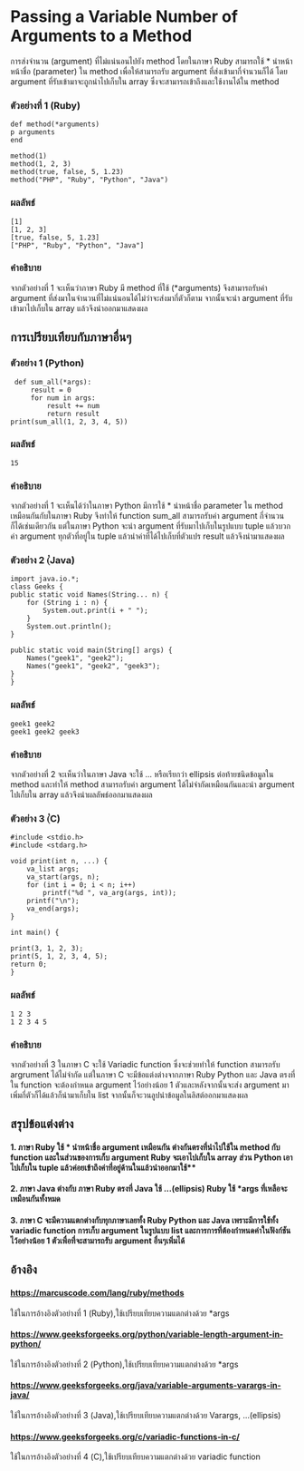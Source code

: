 # Passing a Variable Number of Arguments to a Method
การส่งจำนวน (argument) ที่ไม่แน่นอนไปยัง method โดยในภาษา Ruby สามารถใช้ * นำหน้าหน้าชื่อ (parameter) ใน method เพื่อให้สามารถรับ argument ที่ส่งเข้ามากี่จำนวนก็ได้ โดย argument ที่รับเข้ามาจะถูกนำไปเก็บใน array ซึ่งจะสามารถเข้าถึงและใช้งานได้ใน method
### ตัวอย่างที่ 1 (Ruby)

    def method(*arguments)
    p arguments
    end
    
    method(1)
    method(1, 2, 3)
    method(true, false, 5, 1.23)
    method("PHP", "Ruby", "Python", "Java")
    
### ผลลัพธ์

    [1]
    [1, 2, 3]
    [true, false, 5, 1.23]
    ["PHP", "Ruby", "Python", "Java"]

### คำอธิบาย
จากตัวอย่างที่ 1 จะเห็นว่าภาษา Ruby มี method ที่ใช้ (*arguments) จึงสามารถรับค่า argument ที่ส่งมาในจำนวนที่ไม่แน่นอนได้ไม่ว่าจะส่งมากี่ตัวก็ตาม จากนั้นจะนำ argument ที่รับเข้ามาไปเก็บใน array แล้วจึงนำออกมาแสดงผล

## การเปรียบเทียบกับภาษาอื่นๆ
### ตัวอย่าง 1 (Python)

     def sum_all(*args):
         result = 0
         for num in args:
             result += num
             return result
    print(sum_all(1, 2, 3, 4, 5))

### ผลลัพธ์

    15

### คำอธิบาย
จากตัวอย่างที่ 1 จะเห็นได้ว่าในภาษา Python มีการใช้ * นำหน้าชื่อ parameter ใน method เหมือนกันกับในภาษา Ruby จึงทำให้ function sum_all สามารถรับค่า argument กี่จำนวนก็ได้เช่นเดียวกัน แต่ในภาษา Python จะนำ argument ที่รับมาไปเก็บในรูปแบบ tuple แล้วบวกค่า argument ทุกตัวที่อยู่ใน tuple แล้วนำค่าที่ได้ไปเก็บที่ตัวแปร result แล้วจึงนำมาแสดงผล

### ตัวอย่าง 2 (๋Java)

    import java.io.*;
    class Geeks {
    public static void Names(String... n) {
        for (String i : n) {
            System.out.print(i + " "); 
        }
        System.out.println(); 
    }

    public static void main(String[] args) {
        Names("geek1", "geek2");           
        Names("geek1", "geek2", "geek3");   
    }
    }

### ผลลัพธ์

    geek1 geek2 
    geek1 geek2 geek3

### คำอธิบาย
จากตัวอย่างที่ 2 จะเห็นว่าในภาษา Java จะใช้ ... หรือเรียกว่า ellipsis ต่อท้ายชนิดข้อมูลใน method และทำให้ method สามารถรับค่า argument ได้ไม่จำกัดเหมือนกันและนำ argument ไปเก็บใน array แล้วจึงนำผลลัพธ์ออกมาแสดงผล

### ตัวอย่าง 3 (๋C)

    #include <stdio.h>
    #include <stdarg.h>
    
    void print(int n, ...) {
        va_list args;
        va_start(args, n);  
        for (int i = 0; i < n; i++) 
            printf("%d ", va_arg(args, int));
        printf("\n");
        va_end(args);
    }
    
    int main() {
  
    print(3, 1, 2, 3);
    print(5, 1, 2, 3, 4, 5);
    return 0;
    }

### ผลลัพธ์

    1 2 3 
    1 2 3 4 5

### คำอธิบาย
จากตัวอย่างที่ 3 ในภาษา C จะใช้ Variadic function ซึ่งจะช่วยทำให้ function สามารถรับ argrument ได้ไม่จำกัด แต่ในภาษา C จะมีข้อแต่งต่างจากภาษา Ruby Python และ Java ตรงที่ใน function จะต้องกำหนด argument ไว้อย่างน้อย 1 ตัวและหลังจากนั้นจะส่ง argument มาเพิ่มกี่ตัวก็ได้แล้วก็นำมาเก็บใน list จากนั้นก็จะวนลูปนำข้อมูลในลิสต์ออกมาแสดงผล

## สรุปข้อแต่งต่าง

#### 1. ภาษา Ruby ใช้ * นำหน้าชื่อ argument เหมือนกัน ต่างกันตรงที่นำไปใช้ใน method กับ function และในส่วนของการเก็บ argument Ruby จะเอาไปเก็บใน array ส่วน Python เอาไปเก็บใน tuple แล้วค่อยเข้าถึงค่าที่อยู่ด้านในแล้วนำออกมาใช้**
#### 2. ภาษา Java ต่างกับ ภาษา Ruby ตรงที่ Java ใช้ ...(ellipsis) Ruby ใช้ *args ที่เหลือจะเหมือนกันทั้งหมด
#### 3. ภาษา C จะมีความแตกต่างกับทุกภาษาเลยทั้ง Ruby Python และ Java เพราะมีการใช้ทั้ง variadic function การเก็บ argument ในรูปแบบ list และการการที่ต้องกำหนดค่าในฟังก์ชันไว้อย่างน้อย 1 ตัวเพื่อที่จะสามารถรับ argument อื่นๆเพิ่มได้


## อ้างอิง
#### https://marcuscode.com/lang/ruby/methods 
ใช้ในการอ้างอิงตัวอย่างที่ 1 (Ruby),ใช้เปรียบเทียบความแตกต่างด้วย *args
#### https://www.geeksforgeeks.org/python/variable-length-argument-in-python/
ใช้ในการอ้างอิงตัวอย่างที่ 2 (Python),ใช้เปรียบเทียบความแตกต่างด้วย *args
#### https://www.geeksforgeeks.org/java/variable-arguments-varargs-in-java/
ใช้ในการอ้างอิงตัวอย่างที่ 3 (Java),ใช้เปรียบเทียบความแตกต่างด้วย Varargs, ...(ellipsis)
#### https://www.geeksforgeeks.org/c/variadic-functions-in-c/
ใช้ในการอ้างอิงตัวอย่างที่ 4 (C),ใช้เปรียบเทียบความแตกต่างด้วย variadic function
